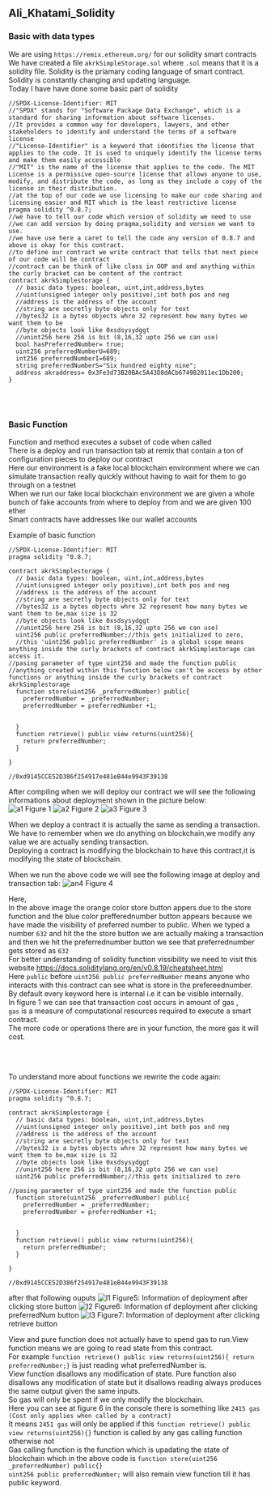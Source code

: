## Ali_Khatami_Solidity
### Basic with data types
We are using ```https://remix.ethereum.org/``` for our solidity smart contracts<br> 
We have created a file ```akrkSimpleStorage.sol``` where ```.sol``` means that it is a solidity file. Solidity is the priamary coding language of smart contract.<br>
Solidity is constantly changing and updating language.<br>
Today I have have done some basic part of solidity
```
//SPDX-License-Identifier: MIT
//"SPDX" stands for "Software Package Data Exchange", which is a standard for sharing information about software licenses. 
//It provides a common way for developers, lawyers, and other stakeholders to identify and understand the terms of a software license
//"License-Identifier" is a keyword that identifies the license that applies to the code. It is used to uniquely identify the license terms and make them easily accessible
//"MIT" is the name of the license that applies to the code. The MIT License is a permissive open-source license that allows anyone to use, modify, and distribute the code, as long as they include a copy of the license in their distribution.
//at the top of our code we use licensing to make our code sharing and licensing easier and MIT which is the least restrictive license
pragma solidity ^0.8.7;
//we have to tell our code which version of solidity we need to use 
//we can add version by doing pragma,solidity and version we want to use.
//we have use here a caret to tell the code any version of 0.8.7 and above is okay for this contract.
//to define our contract we write contract that tells that next piece of our code will be contract
//contract can be think of like class in OOP and and anything within the curly bracket can be content of the contract
contract akrkSimplestorage {
  // basic data types: boolean, uint,int,address,bytes
  //uint(unsigned integer only positive),int both pos and neg
  //address is the address of the account
  //string are secretly byte objects only for text
  //bytes32 is a bytes objects whre 32 represent how many bytes we want them to be
  //byte objects look like 0xsdsysydggt
  //unint256 here 256 is bit (8,16,32 upto 256 we can use)
  bool hasPreferredNumber= true;
  uint256 preferredNumberU=689;
  int256 preferredNumberI=689;
  string preferredNumberS="Six hundred eighty nine";
  address akraddress= 0x3Fe3d73B20BAc5A43D8dACb674982011ec1Db200;
}
```
<br><br>

### Basic Function
Function and method executes a subset of code when called<br>
There is a deploy and run transaction tab at remix that contain a ton of configuration pieces to deploy our contract<br>
Here our environment is a fake local blockchain environment where we can simulate transaction really quickly without having to wait for them to go through on a testnet<br>
When we run our fake local blockchain environment we are given a whole bunch of fake accounts from where to deploy from and we are given 100 ether<br>
Smart contracts have addresses like our wallet accounts<br>

Example of basic function
```
//SPDX-License-Identifier: MIT
pragma solidity ^0.8.7;

contract akrkSimplestorage {
  // basic data types: boolean, uint,int,address,bytes
  //uint(unsigned integer only positive),int both pos and neg
  //address is the address of the account
  //string are secretly byte objects only for text
  //bytes32 is a bytes objects whre 32 represent how many bytes we want them to be,max size is 32
  //byte objects look like 0xsdsysydggt
  //unint256 here 256 is bit (8,16,32 upto 256 we can use)
  uint256 public preferredNumber;//this gets initialized to zero,
  //this 'uint256 public preferredNumber' is a global scope means anything inside the curly brackets of contract akrkSimplestorage can access it.       
//pasing parameter of type uint256 and made the function public
//anything created within this function below can't be access by other functions or anything inside the curly brackets of contract akrkSimplestorage  
  function store(uint256 _preferredNumber) public{
    preferredNumber = _preferredNumber;
    preferredNumber = preferredNumber +1;


  }
  function retrieve() public view returns(uint256){
    return preferredNumber;
  }
  
}

//0xd9145CCE52D386f254917e481eB44e9943F39138
```
After compiling when we will deploy our contract we will see the following informations about deployment shown in the picture below:<br> 
![a1](https://user-images.githubusercontent.com/89090776/226108818-dee71417-6447-42f2-8422-1effb3eb52c6.jpg)
Figure 1
![a2](https://user-images.githubusercontent.com/89090776/226108832-42467b80-5d92-428c-a466-79ab7ac5e52a.jpg)
Figure 2
![a3](https://user-images.githubusercontent.com/89090776/226108837-d53a872d-3476-4d7c-b51a-cf5d8e3f7f87.jpg)
Figure 3
<br>

When we deploy a contract it is actually the same as sending a transaction. We have to remember when we do anything on blockchain,we modify any value we are actually sending transaction.<br>
Deploying a contract is modifying the blockchain to have this contract,it is modifying the state of blockchain.

When we run the above code we will see the following image at deploy and transaction tab:
![an4](https://user-images.githubusercontent.com/89090776/226111390-a0c05fdb-68e9-46a2-8eae-c320b3479074.jpg)
Figure 4
<br>

Here,<br>
In the above image the orange color store button appers due to the store function and the blue color prefferednumber button appears because we have made the visibility of preferred number to public.
When we typed a number ```632``` and hit the the store button we are actually making a transaction and then we hit the preferrednumber button we see that preferrednumber gets stored as ```632```<br>
For better understanding of solidity function vissibility we need to visit this website https://docs.soliditylang.org/en/v0.8.19/cheatsheet.html <br>
Here ```public``` before ```uint256 public preferredNumber```   means anyone who interacts with this contract can see what is store in the prefereednumber.<br>
By default every keyword here is internal i.e it can be visible internally.<br>
In figure 1 we can see that transaction cost occurs in amount of gas , <br>
```gas``` is a measure of computational resources required to execute a smart contract.<br>
The more code or operations there are in your function, the more gas it will cost.

<br><br>

To understand more about functions we rewrite the code again:
```
//SPDX-License-Identifier: MIT
pragma solidity ^0.8.7;

contract akrkSimplestorage {
  // basic data types: boolean, uint,int,address,bytes
  //uint(unsigned integer only positive),int both pos and neg
  //address is the address of the account
  //string are secretly byte objects only for text
  //bytes32 is a bytes objects whre 32 represent how many bytes we want them to be,max size is 32
  //byte objects look like 0xsdsysydggt
  //unint256 here 256 is bit (8,16,32 upto 256 we can use)
  uint256 public preferredNumber;//this gets initialized to zero

//pasing parameter of type uint256 and made the function public
  function store(uint256 _preferredNumber) public{
    preferredNumber = _preferredNumber;
    preferredNumber = preferredNumber +1;


  }
  function retrieve() public view returns(uint256){
    return preferredNumber;
  }
  
}

//0xd9145CCE52D386f254917e481eB44e9943F39138
```
after that following ouputs
![l1](https://user-images.githubusercontent.com/89090776/226166493-3718f4db-74ce-492b-a7d0-faa184ae5fb9.jpg)
Figure5: Information of deployment after clicking store button
![l2](https://user-images.githubusercontent.com/89090776/226166679-ee653b41-43f5-40cb-9c00-d9e0292e913b.jpg)
Figure6: Information of deployment after clicking preferredNum button
![l3](https://user-images.githubusercontent.com/89090776/226166722-382daad5-dd18-4ed2-b59f-1a5eafd9d920.jpg)
Figure7: Information of deployment after clicking retrieve button<br>

View and pure function does not actually have to spend gas to run.View function means we are going to read state from this contract.<br>
For example ```function retrieve() public view returns(uint256){ return preferredNumber;}``` is just reading what preferredNumber is. <br>
View function disallows any modification of state. Pure function also disallows any modification of state but it disallows reading always produces the same output given the same inputs.<br>
So gas will only be spent if we only modify the blockchain.<br>
Here you can see at figure 6 in the console there is something like ```2415 gas (Cost only applies when called by a contract)``` <br>
It means ```2451 gas``` will only be applied if this ```function retrieve() public view returns(uint256){}``` function is called by any gas calling function otherwise not<br>
Gas calling function is the function which is upadating the state of blockchain which in the above code is ```function store(uint256 _preferredNumber) public{}```<br>
```uint256 public preferredNumber;``` will also remain view function till it has public keyword.










